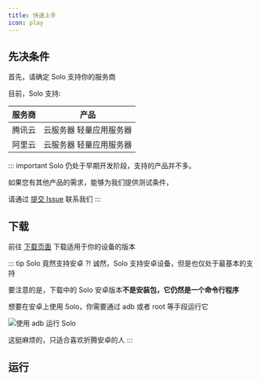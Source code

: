 ```yaml
---
title: 快速上手
icon: play
---
```


## 先决条件
首先，请确定 Solo 支持你的服务商

目前，Solo 支持:

| 服务商 |          产品           |
| :----: | :---------------------: |
| 腾讯云 | 云服务器 轻量应用服务器 |  |
| 阿里云 | 云服务器 轻量应用服务器 |

::: important
Solo 仍处于早期开发阶段，支持的产品并不多。

如果您有其他产品的需求，能够为我们提供测试条件，

请通过 [提交 Issue](https://github.com/cnlancehu/solo/issues) 联系我们
:::

## 下载
前往 [下载页面](/zh/download) 下载适用于你的设备的版本

::: tip Solo 竟然支持安卓 ?!
诚然，Solo 支持安卓设备，但是也仅处于最基本的支持

要注意的是，下载中的 Solo 安卓版本**不是安装包，它仍然是一个命令行程序**

想要在安卓上使用 Solo，你需要通过 adb 或者 root 等手段运行它

![使用 adb 运行 Solo](/assets/solo-android-adb.png)

这挺麻烦的，只适合喜欢折腾安卓的人
:::

## 运行
